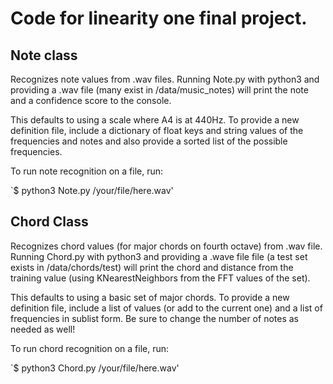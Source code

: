# Code for linearity one final project.

## Note class
Recognizes note values from .wav files. Running Note.py with python3 and 
providing a .wav file (many exist in /data/music\_notes) will print the 
note and a confidence score to the console.

This defaults to using a scale where A4 is at 440Hz. To provide a new definition
file, include a dictionary of float keys and string values of the frequencies
and notes and also provide a sorted list of the possible frequencies.

To run note recognition on a file, run:

`$ python3 Note.py /your/file/here.wav'


## Chord Class
Recognizes chord values (for major chords on fourth octave) from .wav file.
Running Chord.py with python3 and providing a .wave file file (a test set
exists in /data/chords/test) will print the chord and distance from the 
training value (using KNearestNeighbors from the FFT values of the set).

This defaults to using a basic set of major chords. To provide a new definition
file, include a list of values (or add to the current one) and a list of 
frequencies in sublist form. Be sure to change the number of notes as needed as well!

To run chord recognition on a file, run:

`$ python3 Chord.py /your/file/here.wav'


